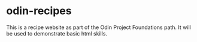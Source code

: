 # odin-recipes

This is a recipe website as part of the Odin Project Foundations path. It will be used to demonstrate basic html skills. 